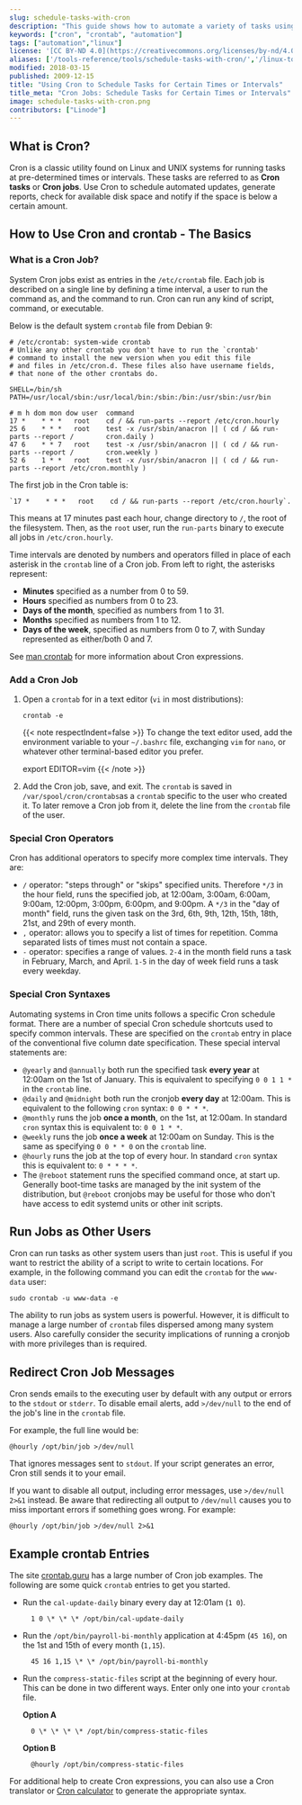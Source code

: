 ```yaml
---
slug: schedule-tasks-with-cron
description: "This guide shows how to automate a variety of tasks using Cron, a classic UNIX utility included in Linux distributions that runs tasks at specific times or intervals."
keywords: ["cron", "crontab", "automation"]
tags: ["automation","linux"]
license: '[CC BY-ND 4.0](https://creativecommons.org/licenses/by-nd/4.0)'
aliases: ['/tools-reference/tools/schedule-tasks-with-cron/','/linux-tools/utilities/cron/']
modified: 2018-03-15
published: 2009-12-15
title: "Using Cron to Schedule Tasks for Certain Times or Intervals"
title_meta: "Cron Jobs: Schedule Tasks for Certain Times or Intervals"
image: schedule-tasks-with-cron.png
contributors: ["Linode"]
---
```


## What is Cron?

Cron is a classic utility found on Linux and UNIX systems for running tasks at pre-determined times or intervals. These tasks are referred to as **Cron tasks** or **Cron jobs**. Use Cron to schedule automated updates, generate reports, check for available disk space and notify if the space is below a certain amount.

## How to Use Cron and crontab - The Basics

### What is a Cron Job?

System Cron jobs exist as entries in the `/etc/crontab` file. Each job is described on a single line by defining a time interval, a user to run the command as, and the command to run. Cron can run any kind of script, command, or executable.

Below is the default system `crontab` file from Debian 9:

    # /etc/crontab: system-wide crontab
    # Unlike any other crontab you don't have to run the `crontab'
    # command to install the new version when you edit this file
    # and files in /etc/cron.d. These files also have username fields,
    # that none of the other crontabs do.

    SHELL=/bin/sh
    PATH=/usr/local/sbin:/usr/local/bin:/sbin:/bin:/usr/sbin:/usr/bin

    # m h dom mon dow user  command
    17 *    * * *   root    cd / && run-parts --report /etc/cron.hourly
    25 6    * * *   root    test -x /usr/sbin/anacron || ( cd / && run-parts --report /        cron.daily )
    47 6    * * 7   root    test -x /usr/sbin/anacron || ( cd / && run-parts --report /        cron.weekly )
    52 6    1 * *   root    test -x /usr/sbin/anacron || ( cd / && run-parts --report /etc/cron.monthly )

The first job in the Cron table is:

    `17 *    * * *   root    cd / && run-parts --report /etc/cron.hourly`.

This means at 17 minutes past each hour, change directory to `/`, the root of the filesystem. Then, as the `root` user, run the `run-parts` binary to execute all jobs in `/etc/cron.hourly`.

Time intervals are denoted by numbers and operators filled in place of each asterisk in the `crontab` line of a Cron job. From left to right, the asterisks represent:

-  **Minutes** specified as a number from 0 to 59.
-  **Hours** specified as numbers from 0 to 23.
-  **Days of the month**, specified as numbers from 1 to 31.
-  **Months** specified as numbers from 1 to 12.
-  **Days of the week**, specified as numbers from 0 to 7, with Sunday represented as either/both 0 and 7.

See [man crontab](https://linux.die.net/man/1/crontab) for more information about Cron expressions.

### Add a Cron Job

1.  Open a `crontab` for in a text editor (`vi` in most distributions):

        crontab -e

    {{< note respectIndent=false >}} To change the text editor used, add the environment variable to your `~/.bashrc` file, exchanging `vim` for `nano`, or whatever other terminal-based editor you prefer.

    export EDITOR=vim
{{< /note >}}

2.  Add the Cron job, save, and exit. The `crontab` is saved in `/var/spool/cron/crontabs`as a `crontab` specific to the user who created it. To later remove a Cron job from it, delete the line from the `crontab` file of the user.

### Special Cron Operators

Cron has additional operators to specify more complex time intervals. They are:

- `/` operator: "steps through" or "skips" specified units. Therefore `*/3` in the hour field, runs the specified job, at 12:00am, 3:00am, 6:00am, 9:00am, 12:00pm, 3:00pm, 6:00pm, and 9:00pm. A `*/3` in the "day of month" field, runs the given task on the 3rd, 6th, 9th, 12th, 15th, 18th, 21st, and 29th of every month.
- `,` operator: allows you to specify a list of times for repetition. Comma separated lists of times must not contain a space.
- `-` operator: specifies a range of values. `2-4` in the month field runs a task in February, March, and April. `1-5` in the day of week field runs a task every weekday.

### Special Cron Syntaxes

Automating systems in Cron time units follows a specific Cron schedule format. There are a number of special Cron schedule shortcuts used to specify common intervals. These are specified on the `crontab` entry in place of the conventional five column date specification. These special interval statements are:

- `@yearly` and `@annually` both run the specified task **every year** at 12:00am on the 1st of January. This is equivalent to specifying `0 0 1 1 *` in the `crontab` line.
- `@daily` and `@midnight` both run the cronjob **every day** at 12:00am. This is equivalent to the following `cron` syntax: `0 0 * * *`.
- `@monthly` runs the job **once a month**, on the 1st, at 12:00am. In standard `cron` syntax this is equivalent to: `0 0 1 * *`.
- `@weekly` runs the job **once a week** at 12:00am on Sunday. This is the same as specifying `0 0 * * 0` on the `crontab` line.
- `@hourly` runs the job at the top of every hour. In standard `cron` syntax this is equivalent to: `0 * * * *`.
- The `@reboot` statement runs the specified command once, at start up. Generally boot-time tasks are managed by the init system of the distribution, but `@reboot` cronjobs may be useful for those who don't have access to edit systemd units or other init scripts.

## Run Jobs as Other Users

Cron can run tasks as other system users than just `root`. This is useful if you want to restrict the ability of a script to write to certain locations. For example, in the following command you can edit the `crontab` for the `www-data` user:

    sudo crontab -u www-data -e

 The ability to run jobs as system users is powerful. However, it is difficult to manage a large number of `crontab` files dispersed among many system users. Also carefully consider the security implications of running a cronjob with more privileges than is required.

## Redirect Cron Job Messages

Cron sends emails to the executing user by default with any output or errors to the `stdout` or `stderr`. To disable email alerts, add `>/dev/null` to the end of the job's line in the `crontab` file.

For example, the full line would be:

    @hourly /opt/bin/job >/dev/null

That ignores messages sent to `stdout`. If your script generates an error, Cron still sends it to your email.

If you want to disable all output, including error messages, use `>/dev/null 2>&1` instead. Be aware that redirecting all output to `/dev/null` causes you to miss important errors if something goes wrong. For example:

    @hourly /opt/bin/job >/dev/null 2>&1


## Example crontab Entries

The site [crontab.guru](https://crontab.guru/) has a large number of Cron job examples. The following are some quick `crontab` entries to get you started.

- Run the `cal-update-daily` binary every day at 12:01am (`1 0`).

        1 0 \* \* \* /opt/bin/cal-update-daily

- Run the `/opt/bin/payroll-bi-monthly` application at 4:45pm (`45 16`), on the 1st and 15th of every month (`1,15`).

        45 16 1,15 \* \* /opt/bin/payroll-bi-monthly

- Run the `compress-static-files` script at the beginning of every hour. This can be done in two different ways. Enter only one into your `crontab` file.

    **Option A**

        0 \* \* \* \* /opt/bin/compress-static-files

    **Option B**

        @hourly /opt/bin/compress-static-files

For additional help to create Cron expressions, you can also use a Cron translator or [Cron calculator](https://abunchofutils.com/u/computing/cron-format-helper/) to generate the appropriate syntax.
